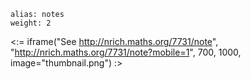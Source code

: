````
alias: notes
weight: 2
````

<:= iframe("See http://nrich.maths.org/7731/note", "http://nrich.maths.org/7731/note?mobile=1", 700, 1000, image="thumbnail.png") :>